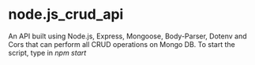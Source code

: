 # node.js_crud_api
An API built using Node.js, Express, Mongoose, Body-Parser, Dotenv and Cors that can perform all CRUD operations on Mongo DB. To start the script, type in *npm start*
